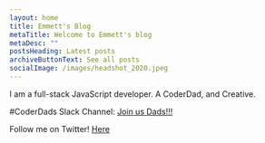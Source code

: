 ```yaml
---
layout: home
title: Emmett's Blog
metaTitle: Welcome to Emmett's blog
metaDesc: ""
postsHeading: Latest posts
archiveButtonText: See all posts
socialImage: /images/headshot_2020.jpeg
---
```


I am a full-stack JavaScript developer. A CoderDad, and Creative.


#CoderDads Slack Channel: [Join us Dads!!!](https://join.slack.com/t/coder-dads/shared_invite/zt-m89p22ae-oOSx14r6TDXNoC2QbH_fEA)


Follow me on Twitter! [Here](https://twitter.com/EmmettNaughton)
